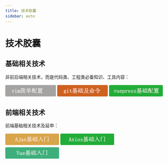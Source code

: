 ```yaml
---
title: 技术胶囊
sidebar: auto
---
```


# 技术胶囊

## 基础相关技术
非前后端相关技术，而是代码类、工程类必备知识、工具内容：

[![vim](../.vuepress/public/vimpz.png)](vim简单配置.md) 	[![git](../.vuepress/public/gitbase.png)](git基础及命令.md)		[![vuepress](../.vuepress/public/vuepress.png)](vuepress基础配置.md)

## 前端相关技术

前端基础相关技术及延申：

[![ajax](../.vuepress/public/ajax.png)](ajax入门.md)		[![axios](../.vuepress/public/axios.png)](axios入门.md)		[![vue](../.vuepress/public/vue.png)](vue基础入门.md)

